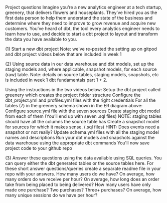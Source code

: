 Project questions
Imagine you’re a new analytics engineer at a tech startup, greenery, that delivers flowers and houseplants. They’ve hired you as the first data person to help them understand the state of the business and determine where they need to improve to grow revenue and acquire new customers. You’ve heard of dbt, the tool every analytics engineer needs to learn how to use, and decide to start a dbt project to layout and transform the data you have available to you.

(1) Start a new dbt project
Note: we've re-posted the setting up on gitpod and dbt project videos below that are included in week 1

(2) Using source data in our data warehouse and dbt models, set up the staging models and, where applicable, snapshot models, for each source (raw) table.
Note: details on source tables, staging models, snapshots, etc is included in week 1 dbt fundamentals part 1 + 2.

Using the instructions in the two videos below:
Setup the dbt project called greenery which creates the project folder structure
Configure the dbt_project.yml and profiles.yml files with the right credentials
For all the tables (7) in the greenery schema shown in the ER diagram above:
Configure source.yml file with the seven sources
Create staging dbt model from each of them (You’ll end up with seven .sql files)
NOTE: staging tables should have all the columns the source table has
Create a snapshot model for sources for which it makes sense. (.sql files)
HINT: Does events need a snapshot or not really?
Update schema.yml files with all the staging model names and descriptions
Run your dbt models and snapshots against the data warehouse using the appropriate dbt commands
You'll now save project code to your github repo

(3) Answer these questions using the data available using SQL queries. You can query either the dbt generated tables or the source tables here. For these short answer questions/queries create a separate readme file in your repo with your answers.
How many users do we have?
On average, how many orders do we receive per hour?
On average, how long does an order take from being placed to being delivered?
How many users have only made one purchase? Two purchases? Three+ purchases?
On average, how many unique sessions do we have per hour?